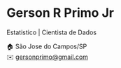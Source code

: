 # Gerson R Primo Jr
Estatistico | Cientista de Dados

:house:    São Jose do Campos/SP <br>
:envelope: gersonprimo@gmail.com
